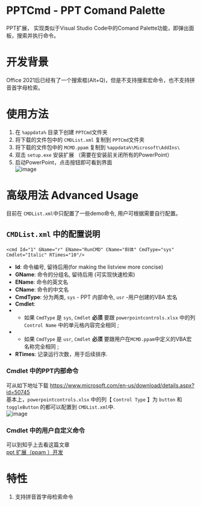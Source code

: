 # PPTCmd - PPT Comand Palette
PPT扩展， 实现类似于Visual Studio Code中的Comand Palette功能，即弹出面板，搜索并执行命令。
# 开发背景
Office 2021后已经有了一个搜索框(Alt+Q)，但是不支持搜索宏命令，也不支持拼音首字母检索。
# 使用方法
1. 在 `%appdata%` 目录下创建 `PPTCmd`文件夹  
2. 将下载的文件包中的 `CMDList.xml` 复制到 `PPTCmd`文件夹
3. 将下载的文件包中的 `MCMD.ppam` 复制到 `%appdata%\Microsoft\AddIns\` 
4. 双击 `setup.exe` 安装扩展 （需要在安装前关闭所有的PowerPoint）
5. 启动PowerPoint，点击按钮即可看到界面  
   ![image](https://github.com/user-attachments/assets/e4c8ed4b-4d62-485c-ad78-2b5ba18fcc70)

# 高级用法 Advanced Usage
目前在 `CMDList.xml`中只配置了一些demo命令, 用户可根据需要自行配置。

##  `CMDList.xml` 中的配置说明
`<cmd Id="1" GName="r" EName="RunCMD" CName="斜体" CmdType="sys" Cmdlet="Italic" RTimes="10"/>`
- **Id**: 命令编号, 留待后用(for making the listview more concise)
- **GName**: 命令的分组名, 留待后用 (可实现快速检索)
- **EName**: 命令的英文名
- **CName**: 命令的中文名
- **CmdType**: 分为两类, `sys` - PPT 内部命令, `usr` -用户创建的VBA 宏名  
- **Cmdlet**:
- - 如果 `CmdType` 是 `sys`,  `Cmdlet` **必须** 要跟 `powerpointcontrols.xlsx` 中的列 `Control Name` 中的单元格内容完全相同 ;
- - 如果 `CmdType` 是 `usr`,  `Cmdlet` **必须** 要跟用户在`MCMD.ppam`中定义的VBA宏名称完全相同 ;
- **RTimes**: 记录运行次数，用于后续排序.
### **Cmdlet** 中的PPT内部命令
可从如下地址下载 
https://www.microsoft.com/en-us/download/details.aspx?id=50745  
基本上，`powerpointcontrols.xlsx` 中的列【 `Control Type` 】为 `button` 和 `toggleButton` 的都可以配置到 `CMDList.xml`中.   
![image](https://github.com/user-attachments/assets/b39d4801-a22a-44c0-8219-a6b23b12a773)
### **Cmdlet** 中的用户自定义命令
可以到知乎上去看这篇文章  
[ppt 扩展（ppam ）开发](https://zhuanlan.zhihu.com/p/711155305)
# 特性
1. 支持拼音首字母检索命令
